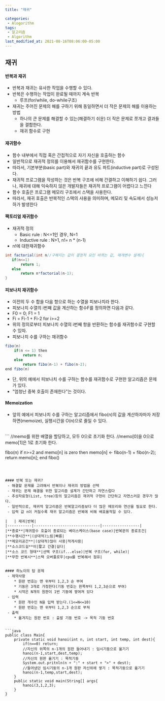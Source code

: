 ```yaml
---
title: "재귀"

categories:
 - Alogorithm
tags:
 - 알고리즘
 - Algorithm
last_modified_at: 2021-08-16T08:06:00-05:00
---
```

## 재귀
#### 반복과 재귀
 - 반복과 재귀는 유사한 작업을 수행할 수 있다.
 - 반복은 수행하는 작업이 완료될 때까지 계속 반복
	* 루프(for/while, do-while구조)
 - 재귀는 주어진 문제의 해를 구하기 위해 동일하면서 더 작은 문제의 해를 이용하는 방법
	* 하나의 큰 문제를 해결할 수 있는(해결하기 쉬운) 더 작은 문제로 쪼개고 결과들을 결합한다.
	* 재귀 함수로 구현


#### 재귀함수
 - 함수 내부에서 직접 혹은 간접적으로 자기 자신을 호출하는 함수
 - 일반적으로 재귀적 정의를 이용해서 재귀함수를 구현한다.
 - 따라서, 기본부분(basic part)와 재귀의 끝과 유도 파트(inductive part)로 구성된다.
 - 재귀적 프로그램을 작성하는 것은 반복 구조에 비해 간결하고 이해하기 쉽다.
 	그러나, 재귀에 대해 익숙하지 않은 개발자들은 재귀적 프로그램이 어렵다고 느낀다
 - 함수 호출은 프로그램 메모리 구조에서 스택을 사용한다.
 - 따라서, 재귀 호출은 반복적인 스택의 사용을 의미하며, 메모리 및 속도에서 성능저하가 발생한다



#### 팩토리얼 재귀함수
 - 재귀적 정의
	* Basic rule : N<=1인 경우, N=1
	* Inductive rule : N>1, n!= n * (n-1)
 - n!에 대한재귀함수
 ```java
 int factorial(int n//구해지는 값이 결정적 요인 바뀌는 값, 매개변수 설계){
 	if(n<=1)
		return 1;
	else
		return n*factorial(n-1);
 }
 ```



#### 피보나치 재귀함수
 - 이전의 두 수 합을 다음 항으로 하는 수열을 피보나치라 한다.
 - 피보나치 수열의 i번째 값을 계산하는 함수F를 정의하면 다음과 같다.
 - F0 = 0; F1 = 1
 - Fi = Fi-1 + Fi-2 for i>=2
 - 위의 정의로부터 피보나치 수열의 i번째 항을 반환하는 함수를 재귀함수로 구현할 수 있따.
 - 피보나치 수를 구하는 재귀함수
```java
fibo(n)
	if(n <= 1) then
		return n;
	else
		return fibo(n-1) + fibo(n-2);
end fibo(n)
```
 - 단, 위의 예에서 피보나치 수를 구하는 함수를 재귀함수로 구현한 알고리즘은 문제가 있다.
 - "엄청난 중복 호출이 존재한다"는 것이다.



#### Memoization
 - 앞의 예에서 피보나치 수를 구하는 알고리즘에서 fibo(n)의 값을 계산하자마자 저장하면(memoize), 실행시간을 O(n)으로 줄일 수 있다.
<br/>
```
//memo를 위한 배열을 할당하고, 모두 0으로 초기화 한다.
//memo[0]을 0으로 memo[1]은 1로 초기화 한다.

fibo(n)
	if n>=2 and memo[n] is zero then
		memo[n] <- fibo(n-1) + fibo(n-2);
	return memo[n];
end fibo()
```



#### 반복 또는 재귀?
 - 해결할 문제를 고려해서 반복이나 재귀의 방법을 선택
 - 재귀는 문제 해결을 위한 알고리즘 설계가 간단하고 자연스럽다
 - 추상자료형(List, tree)등의 알고리즘은 재귀적 구현이 간단하고 자연스러운 경우가 많다.
 - 일반적으로, 재귀적 알고리즘은 반복알고리즘보다 더 많은 메모리와 연산을 필요로 한다.
 - 입력 값 n이 커질수록 재귀 알고리즘은 반복에 비해 배효율적일 수 있다.

|	| 재귀|반복|
|-----------|------------------------------|-----------------|
|**종료**|재귀함수 호출이 종료되는 베이스케이스(base case)|반복문의 종료조건|
|**수행시간**|(상대적)느림|빠름|
|**메모리공간**|(상대적)많이 사용|적게사용|
|**소스코드길**이|짧고 간결|길다|
|**소스 코드 형태**|선택 구조(if...else)|반복 구조(for, while)|
|**무한 반복시**|스택 오버플로우|cpu를 반복해서 점유|


#### 하노이의 탑 문제
 - 제약사항
 	* 원판 번호는 맨 위부터 1,2,3 순 부여
	* 기둥은 3개로 가정한다(기둥 번호는 왼쪽부터 1,2,3순으로 부여)
	* 시작은 N개의 원판이 1번 기둥에 쌓여져 있다
 - 입력
 	* 원판 개수인 N을 입력 받는다.(1<=N<=10)
	* 원판 번호는 맨 위부터 1,2,3 순으로 부쳐
 - 출력
 	* 옮겨지는 원판 번호 : 출발 기둥 번호 -> 목적 기둥 번호


```java
public class Main{
	private static void hanoi(int n, int start, int temp, int dest){
		if(n==0) return;
		//자신의 위쪽의 n-1개의 원판 들어내기 : 임시기둥으로 옮기기
		hanoi(n-1,start,dest,temp);
		//자신의 원판 옮기기 : 목적기둥
		System.out.pritnln(n + ":" + start + ">" + dest);
		//들어냈던 임시기둥의 n-1개 원판 자신위에 쌓기 : 목적기둥으로 옮기기
		hanoi(n-1,temp,start,dest);
	}
	public static void main(String[] args{
		hanoi(3,1,2,3);
	}
}
```
